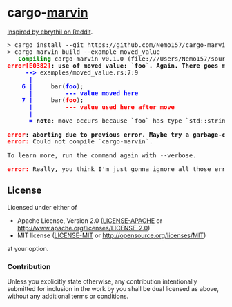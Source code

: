 # cargo-[marvin][]

[Inspired by ebrythil on Reddit][inspiration].

<pre>
&gt; cargo install --git https://github.com/Nemo157/cargo-marvin
&gt; cargo marvin build --example moved_value
<span style="color:green;"></span><span style="color:green;font-weight:bold;">   Compiling</span> cargo-marvin v0.1.0 (file:///Users/Nemo157/sources/cargo-marvin)
<span style="color:red;font-weight:bold;">error</span><span style="color:red;font-weight:bold;">[E0382]</span><span style="font-weight:bold;">: </span><span style="font-weight:bold;">use of moved value: `foo`. Again. There goes my hope you learned that by now. Serously. It's not that hard...</span>
 <span style="color:blue;font-weight:bold;">    --&gt;</span> examples/moved_value.rs:7:9
      <span style="color:blue;font-weight:bold;">|</span>
 <span style="color:blue;font-weight:bold;">   6</span> <span style="color:blue;font-weight:bold;">|</span>     bar(<span style="color:blue;font-weight:bold;">foo</span>);
      <span style="color:blue;font-weight:bold;">|</span>         <span style="color:blue;font-weight:bold;">---</span> <span style="color:blue;font-weight:bold;">value moved here</span>
 <span style="color:blue;font-weight:bold;">   7</span> <span style="color:blue;font-weight:bold;">|</span>     bar(<span style="color:red;font-weight:bold;">foo</span>);
      <span style="color:blue;font-weight:bold;">|</span>         <span style="color:red;font-weight:bold;">---</span> <span style="color:red;font-weight:bold;">value used here after move</span>
      <span style="color:blue;font-weight:bold;">|</span>
      <span style="color:blue;font-weight:bold;">=</span> <span style="font-weight:bold;">note</span>: move occurs because `foo` has type `std::string::String`, which does not implement the `Copy` trait

<span style="color:red;font-weight:bold;">error</span><span style="color:red;font-weight:bold;"></span><span style="font-weight:bold;">: </span><span style="font-weight:bold;">aborting due to previous error. Maybe try a garbage-collected language?</span>
<span style="color:red;"></span><span style="color:red;font-weight:bold;">error:</span> Could not compile `cargo-marvin`.

To learn more, run the command again with --verbose.

<span style="color:red;"></span><span style="color:red;font-weight:bold;">error:</span> Really, you think I'm just gonna ignore all those errors above?
</pre>

## License

Licensed under either of

 * Apache License, Version 2.0 ([LICENSE-APACHE](LICENSE-APACHE) or http://www.apache.org/licenses/LICENSE-2.0)
 * MIT license ([LICENSE-MIT](LICENSE-MIT) or http://opensource.org/licenses/MIT)

at your option.

### Contribution

Unless you explicitly state otherwise, any contribution intentionally submitted
for inclusion in the work by you shall be dual licensed as above, without any
additional terms or conditions.

[marvin]: https://en.wikipedia.org/wiki/Marvin_(character)
[inspiration]: https://www.reddit.com/r/rust/comments/5mlxps/rust_makes_implicit_invariants_explicit/dc57wd3/
